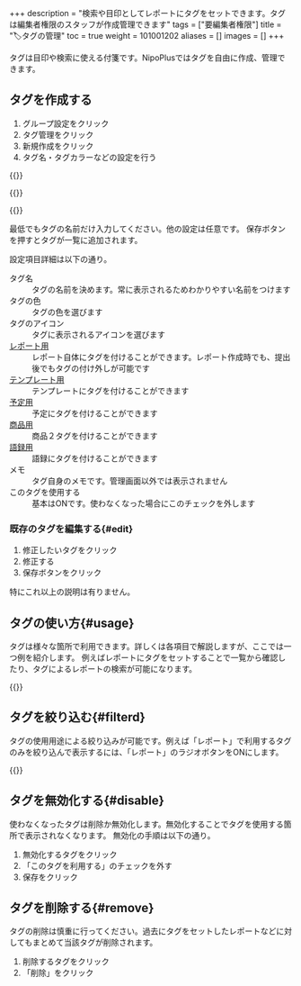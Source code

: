 +++
description = "検索や目印としてレポートにタグをセットできます。タグは編集者権限のスタッフが作成管理できます"
tags = ["要編集者権限"]
title = "🏷タグの管理"
toc = true
weight = 101001202
aliases = []
images = []
+++

タグは目印や検索に使える付箋です。NipoPlusではタグを自由に作成、管理できます。


## タグを作成する

1. グループ設定をクリック
1. タグ管理をクリック
1. 新規作成をクリック
1. タグ名・タグカラーなどの設定を行う

{{<icatch filename="tag-add1" msg="タグを作っておけばいつでもクリックで使えるから便利です" alice="ok">}}

{{<nextArrow>}}

{{<icatch filename="tag-make" msg="タグ名やアイコン、色など自由に設定できます" alice="here">}}

最低でもタグの名前だけ入力してください。他の設定は任意です。
保存ボタンを押すとタグが一覧に追加されます。  

設定項目詳細は以下の通り。
<dl class="basic">
<dt>タグ名</dt>
<dd>タグの名前を決めます。常に表示されるためわかりやすい名前をつけます</dd>
<dt>タグの色</dt>
<dd>タグの色を選びます</dd>
<dt>タグのアイコン</dt>
<dd>タグに表示されるアイコンを選びます</dd>
<dt><a href="/docs/manual/write-report/write/">レポート用</a></dt>
<dd>レポート自体にタグを付けることができます。レポート作成時でも、提出後でもタグの付け外しが可能です</dd>
<dt><a href="/docs/manual/initial-setting/template/make/">テンプレート用</a></dt>
<dd>テンプレートにタグを付けることができます</dd>
<dt><a href="/docs/manual/event/add/">予定用</a></dt>
<dd>予定にタグを付けることができます</dd>
<dt><a href="/docs/manual/initial-setting/advanced-setting/point/">商品用</a></dt>
<dd>商品２タグを付けることができます</dd>
<dt><a href="/docs/manual/initial-setting/advanced-setting/goroku/">語録用</a></dt>
<dd>語録にタグを付けることができます</dd>
<dt>メモ</dt>
<dd>タグ自身のメモです。管理画面以外では表示されません</dd>
<dt>このタグを使用する</dt>
<dd>基本はONです。使わなくなった場合にこのチェックを外します</dd>
</dl>

### 既存のタグを編集する{#edit}

1. 修正したいタグをクリック
1. 修正する
1. 保存ボタンをクリック

特にこれ以上の説明は有りません。



## タグの使い方{#usage}

タグは様々な箇所で利用できます。詳しくは各項目で解説しますが、ここでは一つ例を紹介します。
例えばレポートにタグをセットすることで一覧から確認したり、タグによるレポートの検索が可能になります。

{{<icatch filename="set-tag" msg="タグは検索や目印などに使えます。是非活用してみましょう" alice="ok">}}



## タグを絞り込む{#filterd}


タグの使用用途による絞り込みが可能です。例えば「レポート」で利用するタグのみを絞り込んで表示するには、「レポート」のラジオボタンをONにします。

{{<icatch filename="tag-filter" msg="タグの絞り込み検索。この画像はレポートのタグで絞り込みをしている例です">}}


## タグを無効化する{#disable}

使わなくなったタグは削除か無効化します。無効化することでタグを使用する箇所で表示されなくなります。
無効化の手順は以下の通り。

1. 無効化するタグをクリック
1. 「このタグを利用する」のチェックを外す
1. 保存をクリック

## タグを削除する{#remove}

タグの削除は慎重に行ってください。過去にタグをセットしたレポートなどに対してもまとめて当該タグが削除されます。

1. 削除するタグをクリック
1. 「削除」をクリック
